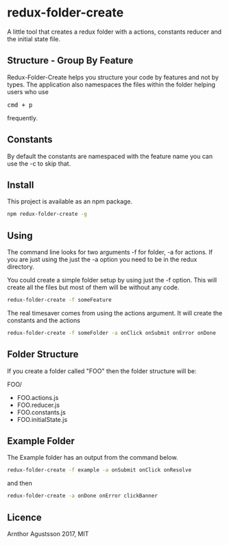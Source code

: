# redux-folder-create
A little tool that creates a redux folder with a actions, constants reducer and the initial state file.

## Structure - Group By Feature
Redux-Folder-Create helps you structure your code by features and not by types. The application also namespaces the files within the folder helping users who use <pre>cmd + p</pre> frequently.

## Constants
By default the constants are namespaced with the feature name you can use the -c to skip that.

## Install
This project is available as an npm package.
```sh
npm redux-folder-create -g
```

## Using
The command line looks for two arguments -f for folder, -a for actions.
If you are just using the just the -a option you need to be in the redux directory.

You could create a simple folder setup by using just the -f option. This will create all the files but most of them will be without any code.

```sh
redux-folder-create -f someFeature
```
The real timesaver comes from using the actions argument. It will create the constants and the actions

```sh
redux-folder-create -f someFolder -a onClick onSubmit onError onDone
```

## Folder Structure

If you create a folder called "FOO" then the folder structure will be:

FOO/
* FOO.actions.js
* FOO.reducer.js
* FOO.constants.js
* FOO.initialState.js

## Example Folder

The Example folder has an output from the command below.
```sh
redux-folder-create -f example -a onSubmit onClick onResolve
```
and then
```sh
redux-folder-create -a onDone onError clickBanner
```

## Licence
Arnthor Agustsson 2017, MIT